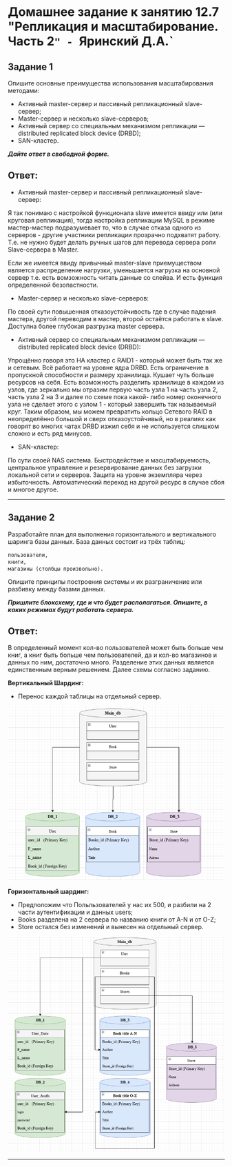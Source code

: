 # Домашнее задание к занятию 12.7 "Репликация и масштабирование. Часть 2`" - `Яринский Д.А.`

## Задание 1

Опишите основные преимущества использования масштабирования методами:

- Активный master-сервер и пассивный репликационный slave-сервер;
- Master-сервер и несколько slave-серверов;
- Активный сервер со специальным механизмом репликации — distributed replicated block device (DRBD);
- SAN-кластер.

***Дайте ответ в свободной форме.***

## Ответ:

- Активный master-сервер и пассивный репликационный slave-сервер:

Я так понимаю с настройкой функционала slave имеется ввиду или (или круговая репликация), тогда настройка репликации MySQL в режиме мастер-мастер
подразумевает то, что в случае отказа одного из серверов - другие участники репликации прозрачно подхватят работу. 
Т.е. не нужно будет делать ручных шагов для перевода сервера роли Slave-сервера в Master.

Если же имеется ввиду привычный master-slave приемуществом является распределение нагрузки, уменьшается нагрузка на основной сервер т.е. есть вомзожность читать данные со слейва. И есть функция определенной безопастности.

- Master-сервер и несколько slave-серверов:

По своей сути повышенная отказоустойчивость где в случае падения мастера, другой переводим в мастер, второй остаётся работать в slave. Доступна более глубокая разгрузка master сервера.

- Активный сервер со специальным механизмом репликации — distributed replicated block device (DRBD):

Упрощённо говоря это HA кластер с RAID1 - который может быть так же и сетевым. Всё работает на уровне ядра DRBD.
Есть ограничение в пропускной способности и размеру хранилища. Кушает чуть больше ресурсов на себя.
Есть возможность разделить хранилище в каждом из узлов, где зеркально мы отразим первую часть узла 1 на часть узла 2, часть узла 2 на 3 и далее по схеме пока какой- либо номер оконечного узла не сделает этого с узлом 1 - который завершить так называемый круг.
Таким образом, мы можем превратить кольцо Сетевого RAID в неопределённо большой и сверх отказоустойчивый, но в реалиях как говорят во многих чатах
DRBD изжил себя и не используется слишком сложно и есть ряд минусов. 

- SAN-кластер:

По сути своей NAS система.
Быстродействие и масштабируемость, центральное управление и резервирование данных без загрузки локальной сети и серверов.
Защита на уровне экземпляра через избыточность. Автоматический переход на другой ресурс в случае сбоя и многое другое.

---

## Задание 2

Разработайте план для выполнения горизонтального и вертикального шаринга базы данных. База данных состоит из трёх таблиц:

    пользователи,
    книги,
    магазины (столбцы произвольно).

Опишите принципы построения системы и их разграничение или разбивку между базами данных.

***Пришлите блоксхему, где и что будет располагаться. Опишите, в каких режимах будут работать сервера.***

## Ответ:

В определенный момент кол-во пользователей может быть больше чем книг, а книг быть больше чем пользователей, да и кол-во магазинов и данных по ним, достаточно много. Разделение этих данных является единственным верным решением. Далее схемы согласно заданию.

**Вертикальный Шардинг:** 
- Перенос каждой таблицы на отдельный сервер.

![](/img/vtr.png)

**Горизонтальный шардинг:**
- Предположим что Польльзователей у нас их 500, и разбили на 2 части
аутентификации и данных users;
- Books разделена на 2 сервера по названию книги от A-N и от O-Z;
- Store остался без изменений и вынесен на отдельный сервер.

![](/img/grz.png)

---